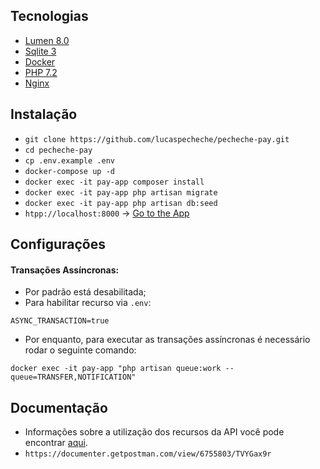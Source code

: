 ## Tecnologias
- [Lumen 8.0](https://lumen.laravel.com/docs)
- [Sqlite 3](https://www.sqlite.org/index.html)
- [Docker](https://docs.docker.com/compose)
- [PHP 7.2]()
- [Nginx]()

## Instalação
- `git clone https://github.com/lucaspecheche/pecheche-pay.git`
- `cd pecheche-pay`
- `cp .env.example .env`
- `docker-compose up -d`
- `docker exec -it pay-app composer install`
- `docker exec -it pay-app php artisan migrate`
- `docker exec -it pay-app php artisan db:seed`
- `htpp://localhost:8000` -> [Go to the App](http://localhost:8000)

## Configurações
#### Transações Assíncronas:
- Por padrão está desabilitada;
- Para habilitar recurso via `.env`:
```
ASYNC_TRANSACTION=true
```
- Por enquanto, para executar as transações assíncronas é necessário rodar o seguinte comando:
```
docker exec -it pay-app "php artisan queue:work --queue=TRANSFER,NOTIFICATION"
``` 

## Documentação
- Informações sobre a utilização dos recursos da API você pode encontrar [aqui](https://documenter.getpostman.com/view/6755803/TVYGax9r).
- `https://documenter.getpostman.com/view/6755803/TVYGax9r`
